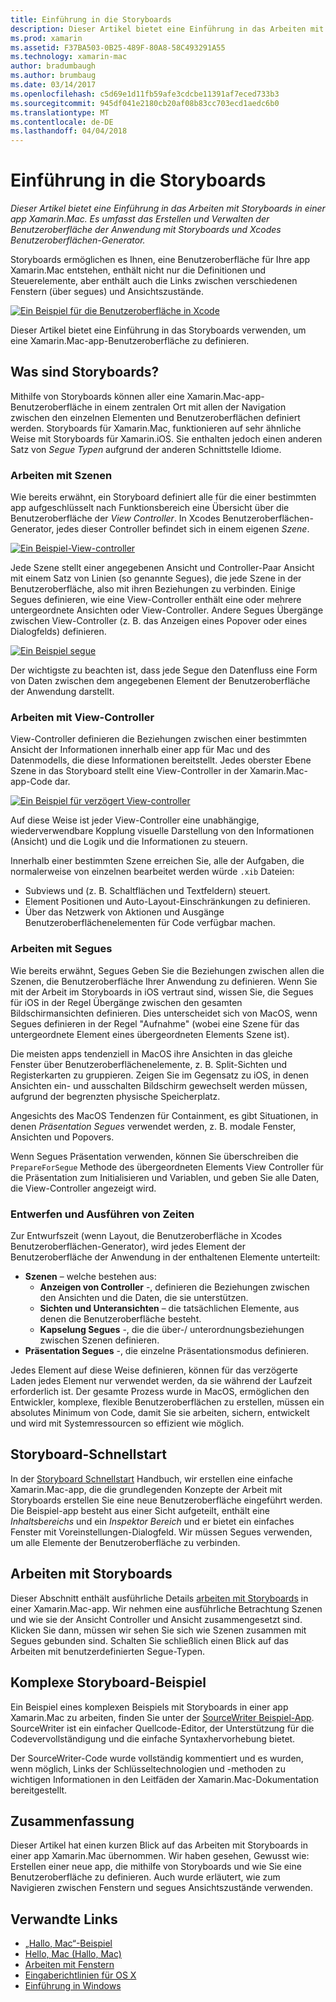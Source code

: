 ```yaml
---
title: Einführung in die Storyboards
description: Dieser Artikel bietet eine Einführung in das Arbeiten mit Storyboards in einer app Xamarin.Mac. Sie erfahren, wie Sie die UI der App mit Storyboards und Interface Builder von Xcode erstellen und verwalten.
ms.prod: xamarin
ms.assetid: F37BA503-0B25-489F-80A8-58C493291A55
ms.technology: xamarin-mac
author: bradumbaugh
ms.author: brumbaug
ms.date: 03/14/2017
ms.openlocfilehash: c5d69e1d11fb59afe3cdcbe11391af7eced733b3
ms.sourcegitcommit: 945df041e2180cb20af08b83cc703ecd1aedc6b0
ms.translationtype: MT
ms.contentlocale: de-DE
ms.lasthandoff: 04/04/2018
---
```

# <a name="introduction-to-storyboards"></a>Einführung in die Storyboards

_Dieser Artikel bietet eine Einführung in das Arbeiten mit Storyboards in einer app Xamarin.Mac. Es umfasst das Erstellen und Verwalten der Benutzeroberfläche der Anwendung mit Storyboards und Xcodes Benutzeroberflächen-Generator._

Storyboards ermöglichen es Ihnen, eine Benutzeroberfläche für Ihre app Xamarin.Mac entstehen, enthält nicht nur die Definitionen und Steuerelemente, aber enthält auch die Links zwischen verschiedenen Fenstern (über segues) und Ansichtszustände.

[![](images/intro01.png "Ein Beispiel für die Benutzeroberfläche in Xcode")](images/intro01.png#lightbox)

Dieser Artikel bietet eine Einführung in das Storyboards verwenden, um eine Xamarin.Mac-app-Benutzeroberfläche zu definieren.

<a name="What-are-Storyboards" />

## <a name="what-are-storyboards"></a>Was sind Storyboards?

Mithilfe von Storyboards können aller eine Xamarin.Mac-app-Benutzeroberfläche in einem zentralen Ort mit allen der Navigation zwischen den einzelnen Elementen und Benutzeroberflächen definiert werden. Storyboards für Xamarin.Mac, funktionieren auf sehr ähnliche Weise mit Storyboards für Xamarin.iOS. Sie enthalten jedoch einen anderen Satz von _Segue Typen_ aufgrund der anderen Schnittstelle Idiome.

<a name="Working-with-Scenes" />

### <a name="working-with-scenes"></a>Arbeiten mit Szenen

Wie bereits erwähnt, ein Storyboard definiert alle für die einer bestimmten app aufgeschlüsselt nach Funktionsbereich eine Übersicht über die Benutzeroberfläche der _View Controller_. In Xcodes Benutzeroberflächen-Generator, jedes dieser Controller befindet sich in einem eigenen _Szene_.

[![](images/intro02.png "Ein Beispiel-View-controller")](images/intro02.png#lightbox)

Jede Szene stellt einer angegebenen Ansicht und Controller-Paar Ansicht mit einem Satz von Linien (so genannte Segues), die jede Szene in der Benutzeroberfläche, also mit ihren Beziehungen zu verbinden. Einige Segues definieren, wie eine View-Controller enthält eine oder mehrere untergeordnete Ansichten oder View-Controller. Andere Segues Übergänge zwischen View-Controller (z. B. das Anzeigen eines Popover oder eines Dialogfelds) definieren. 

[![](images/intro03.png "Ein Beispiel segue")](images/intro03.png#lightbox)

Der wichtigste zu beachten ist, dass jede Segue den Datenfluss eine Form von Daten zwischen dem angegebenen Element der Benutzeroberfläche der Anwendung darstellt.

<a name="Working-with-View-Controllers" />

### <a name="working-with-view-controllers"></a>Arbeiten mit View-Controller

View-Controller definieren die Beziehungen zwischen einer bestimmten Ansicht der Informationen innerhalb einer app für Mac und des Datenmodells, die diese Informationen bereitstellt. Jedes oberster Ebene Szene in das Storyboard stellt eine View-Controller in der Xamarin.Mac-app-Code dar.

[![](images/intro04.png "Ein Beispiel für verzögert View-controller")](images/intro04.png#lightbox)

Auf diese Weise ist jeder View-Controller eine unabhängige, wiederverwendbare Kopplung visuelle Darstellung von den Informationen (Ansicht) und die Logik und die Informationen zu steuern.

Innerhalb einer bestimmten Szene erreichen Sie, alle der Aufgaben, die normalerweise von einzelnen bearbeitet werden würde `.xib` Dateien: 

 - Subviews und (z. B. Schaltflächen und Textfeldern) steuert.
 - Element Positionen und Auto-Layout-Einschränkungen zu definieren.
 - Über das Netzwerk von Aktionen und Ausgänge Benutzeroberflächenelementen für Code verfügbar machen.

<a name="Working-with-Segues" />

### <a name="working-with-segues"></a>Arbeiten mit Segues

Wie bereits erwähnt, Segues Geben Sie die Beziehungen zwischen allen die Szenen, die Benutzeroberfläche Ihrer Anwendung zu definieren. Wenn Sie mit der Arbeit im Storyboards in iOS vertraut sind, wissen Sie, die Segues für iOS in der Regel Übergänge zwischen den gesamten Bildschirmansichten definieren. Dies unterscheidet sich von MacOS, wenn Segues definieren in der Regel "Aufnahme" (wobei eine Szene für das untergeordnete Element eines übergeordneten Elements Szene ist).

Die meisten apps tendenziell in MacOS ihre Ansichten in das gleiche Fenster über Benutzeroberflächenelemente, z. B. Split-Sichten und Registerkarten zu gruppieren. Zeigen Sie im Gegensatz zu iOS, in denen Ansichten ein- und ausschalten Bildschirm gewechselt werden müssen, aufgrund der begrenzten physische Speicherplatz.

Angesichts des MacOS Tendenzen für Containment, es gibt Situationen, in denen _Präsentation Segues_ verwendet werden, z. B. modale Fenster, Ansichten und Popovers.

Wenn Segues Präsentation verwenden, können Sie überschreiben die `PrepareForSegue` Methode des übergeordneten Elements View Controller für die Präsentation zum Initialisieren und Variablen, und geben Sie alle Daten, die View-Controller angezeigt wird.

<a name="Design-and-Run-Times" />

### <a name="design-and-run-times"></a>Entwerfen und Ausführen von Zeiten

Zur Entwurfszeit (wenn Layout, die Benutzeroberfläche in Xcodes Benutzeroberflächen-Generator), wird jedes Element der Benutzeroberfläche der Anwendung in der enthaltenen Elemente unterteilt:

- **Szenen** – welche bestehen aus:
    - **Anzeigen von Controller** -, definieren die Beziehungen zwischen den Ansichten und die Daten, die sie unterstützen.
    - **Sichten und Unteransichten** – die tatsächlichen Elemente, aus denen die Benutzeroberfläche besteht.
    - **Kapselung Segues** -, die die über-/ unterordnungsbeziehungen zwischen Szenen definieren.
- **Präsentation Segues** -, die einzelne Präsentationsmodus definieren. 

Jedes Element auf diese Weise definieren, können für das verzögerte Laden jedes Element nur verwendet werden, da sie während der Laufzeit erforderlich ist. Der gesamte Prozess wurde in MacOS, ermöglichen den Entwickler, komplexe, flexible Benutzeroberflächen zu erstellen, müssen ein absolutes Minimum von Code, damit Sie sie arbeiten, sichern, entwickelt und wird mit Systemressourcen so effizient wie möglich.

<a name="Storyboard-Quick-Start" />

## <a name="storyboard-quick-start"></a>Storyboard-Schnellstart

In der [Storyboard Schnellstart](~/mac/platform/storyboards/quickstart.md) Handbuch, wir erstellen eine einfache Xamarin.Mac-app, die die grundlegenden Konzepte der Arbeit mit Storyboards erstellen Sie eine neue Benutzeroberfläche eingeführt werden. Die Beispiel-app besteht aus einer Sicht aufgeteilt, enthält eine _Inhaltsbereichs_ und ein _Inspektor Bereich_ und er bietet ein einfaches Fenster mit Voreinstellungen-Dialogfeld. Wir müssen Segues verwenden, um alle Elemente der Benutzeroberfläche zu verbinden.

<a name="Working-with-Storyboards" />

## <a name="working-with-storyboards"></a>Arbeiten mit Storyboards

Dieser Abschnitt enthält ausführliche Details [arbeiten mit Storyboards](~/mac/platform/storyboards/indepth.md) in einer Xamarin.Mac-app. Wir nehmen eine ausführliche Betrachtung Szenen und wie sie der Ansicht Controller und Ansicht zusammengesetzt sind. Klicken Sie dann, müssen wir sehen Sie sich wie Szenen zusammen mit Segues gebunden sind. Schalten Sie schließlich einen Blick auf das Arbeiten mit benutzerdefinierten Segue-Typen. 

<a name="Complex-Storyboard-Example" />

## <a name="complex-storyboard-example"></a>Komplexe Storyboard-Beispiel

Ein Beispiel eines komplexen Beispiels mit Storyboards in einer app Xamarin.Mac zu arbeiten, finden Sie unter der [SourceWriter Beispiel-App](https://developer.xamarin.com/samples/mac/SourceWriter/). SourceWriter ist ein einfacher Quellcode-Editor, der Unterstützung für die Codevervollständigung und die einfache Syntaxhervorhebung bietet.

Der SourceWriter-Code wurde vollständig kommentiert und es wurden, wenn möglich, Links der Schlüsseltechnologien und -methoden zu wichtigen Informationen in den Leitfäden der Xamarin.Mac-Dokumentation bereitgestellt.

<a name="Summary" />

## <a name="summary"></a>Zusammenfassung

Dieser Artikel hat einen kurzen Blick auf das Arbeiten mit Storyboards in einer app Xamarin.Mac übernommen. Wir haben gesehen, Gewusst wie: Erstellen einer neue app, die mithilfe von Storyboards und wie Sie eine Benutzeroberfläche zu definieren. Auch wurde erläutert, wie zum Navigieren zwischen Fenstern und segues Ansichtszustände verwenden.


## <a name="related-links"></a>Verwandte Links

- [„Hallo, Mac“-Beispiel](https://developer.xamarin.com/samples/mac/Hello_Mac/)
- [Hello, Mac (Hallo, Mac)](~/mac/get-started/hello-mac.md)
- [Arbeiten mit Fenstern](~/mac/user-interface/window.md)
- [Eingaberichtlinien für OS X](https://developer.apple.com/library/mac/documentation/UserExperience/Conceptual/OSXHIGuidelines/)
- [Einführung in Windows](https://developer.apple.com/library/mac/documentation/Cocoa/Conceptual/WinPanel/Introduction.html#//apple_ref/doc/uid/10000031-SW1)
